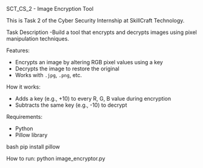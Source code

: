 SCT_CS_2 - Image Encryption Tool

This is Task 2 of the Cyber Security Internship at SkillCraft Technology.

Task Description
-Build a tool that encrypts and decrypts images using pixel manipulation techniques.

Features:
- Encrypts an image by altering RGB pixel values using a key
- Decrypts the image to restore the original
- Works with `.jpg`, `.png`, etc.

How it works:
- Adds a key (e.g., +10) to every R, G, B value during encryption
- Subtracts the same key (e.g., -10) to decrypt

Requirements:
- Python
- Pillow library

bash
pip install pillow

How to run:
python image_encryptor.py
